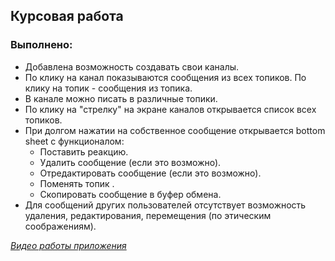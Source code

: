 ##  Курсовая работа

### Выполнено:
- Добавлена возможность создавать свои каналы.
- По клику на канал показываются сообщения из всех топиков. По клику на топик - сообщения из топика.
- В канале можно писать в различные топики.
- По клику на "стрелку" на экране каналов открывается список всех топиков. 
- При долгом нажатии на собственное сообщение открывается bottom sheet с функционалом:
  - Поставить реакцию.
  - Удалить сообщение (если это возможно).
  - Отредактировать сообщение (если это возможно).
  - Поменять топик .
  - Скопировать сообщение в буфер обмена.
- Для сообщений других пользователей отсутствует возможность удаления, редактирования, перемещения (по этическим соображениям).

[*Видео работы приложения*](https://drive.google.com/file/d/1PrmA3txPsbFECJw47z13EBsxqXp6Oto1/view?usp=sharing)
